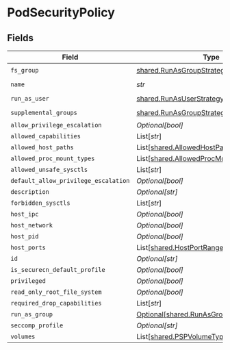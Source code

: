 # PodSecurityPolicy


## Fields

| Field                                                                                          | Type                                                                                           | Required                                                                                       | Description                                                                                    |
| ---------------------------------------------------------------------------------------------- | ---------------------------------------------------------------------------------------------- | ---------------------------------------------------------------------------------------------- | ---------------------------------------------------------------------------------------------- |
| `fs_group`                                                                                     | [shared.RunAsGroupStrategyOptions](../../models/shared/runasgroupstrategyoptions.md)           | :heavy_check_mark:                                                                             | N/A                                                                                            |
| `name`                                                                                         | *str*                                                                                          | :heavy_check_mark:                                                                             | N/A                                                                                            |
| `run_as_user`                                                                                  | [shared.RunAsUserStrategyOptions](../../models/shared/runasuserstrategyoptions.md)             | :heavy_check_mark:                                                                             | N/A                                                                                            |
| `supplemental_groups`                                                                          | [shared.RunAsGroupStrategyOptions](../../models/shared/runasgroupstrategyoptions.md)           | :heavy_check_mark:                                                                             | N/A                                                                                            |
| `allow_privilege_escalation`                                                                   | *Optional[bool]*                                                                               | :heavy_minus_sign:                                                                             | N/A                                                                                            |
| `allowed_capabilities`                                                                         | List[*str*]                                                                                    | :heavy_minus_sign:                                                                             | N/A                                                                                            |
| `allowed_host_paths`                                                                           | List[[shared.AllowedHostPath](../../models/shared/allowedhostpath.md)]                         | :heavy_minus_sign:                                                                             | N/A                                                                                            |
| `allowed_proc_mount_types`                                                                     | List[[shared.AllowedProcMountType](../../models/shared/allowedprocmounttype.md)]               | :heavy_minus_sign:                                                                             | N/A                                                                                            |
| `allowed_unsafe_sysctls`                                                                       | List[*str*]                                                                                    | :heavy_minus_sign:                                                                             | N/A                                                                                            |
| `default_allow_privilege_escalation`                                                           | *Optional[bool]*                                                                               | :heavy_minus_sign:                                                                             | N/A                                                                                            |
| `description`                                                                                  | *Optional[str]*                                                                                | :heavy_minus_sign:                                                                             | N/A                                                                                            |
| `forbidden_sysctls`                                                                            | List[*str*]                                                                                    | :heavy_minus_sign:                                                                             | N/A                                                                                            |
| `host_ipc`                                                                                     | *Optional[bool]*                                                                               | :heavy_minus_sign:                                                                             | N/A                                                                                            |
| `host_network`                                                                                 | *Optional[bool]*                                                                               | :heavy_minus_sign:                                                                             | N/A                                                                                            |
| `host_pid`                                                                                     | *Optional[bool]*                                                                               | :heavy_minus_sign:                                                                             | N/A                                                                                            |
| `host_ports`                                                                                   | List[[shared.HostPortRange](../../models/shared/hostportrange.md)]                             | :heavy_minus_sign:                                                                             | N/A                                                                                            |
| `id`                                                                                           | *Optional[str]*                                                                                | :heavy_minus_sign:                                                                             | N/A                                                                                            |
| `is_securecn_default_profile`                                                                  | *Optional[bool]*                                                                               | :heavy_minus_sign:                                                                             | N/A                                                                                            |
| `privileged`                                                                                   | *Optional[bool]*                                                                               | :heavy_minus_sign:                                                                             | N/A                                                                                            |
| `read_only_root_file_system`                                                                   | *Optional[bool]*                                                                               | :heavy_minus_sign:                                                                             | N/A                                                                                            |
| `required_drop_capabilities`                                                                   | List[*str*]                                                                                    | :heavy_minus_sign:                                                                             | N/A                                                                                            |
| `run_as_group`                                                                                 | [Optional[shared.RunAsGroupStrategyOptions]](../../models/shared/runasgroupstrategyoptions.md) | :heavy_minus_sign:                                                                             | N/A                                                                                            |
| `seccomp_profile`                                                                              | *Optional[str]*                                                                                | :heavy_minus_sign:                                                                             | N/A                                                                                            |
| `volumes`                                                                                      | List[[shared.PSPVolumeTypes](../../models/shared/pspvolumetypes.md)]                           | :heavy_minus_sign:                                                                             | N/A                                                                                            |